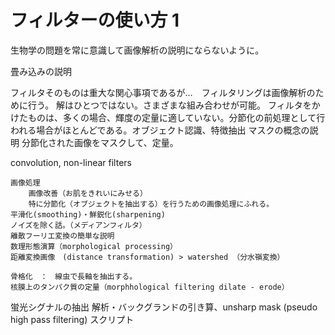 # フィルターの使い方 1

生物学の問題を常に意識して画像解析の説明にならないように。

畳み込みの説明


フィルタそのものは重大な関心事項であるが…　フィルタリングは画像解析のために行う。
解はひとつではない。さまざまな組み合わせが可能。
フィルタをかけたものは、多くの場合、輝度の定量に適していない。分節化の前処理として行われる場合がほとんどである。オブジェクト認識、特徴抽出
マスクの概念の説明
分節化された画像をマスクして、定量。

convolution, non-linear filters

	画像処理
		画像改善（お肌をきれいにみせる）
		特に分節化（オブジェクトを抽出する）を行うための画像処理にふれる。
	平滑化(smoothing)・鮮鋭化(sharpening)
	ノイズを除く話。（メディアンフィルタ）
	離散フーリエ変換の簡単な説明
	数理形態演算（morphological processing）
	距離変換画像　(distance transformation) > watershed （分水嶺変換）
	
	骨格化　：　線虫で長軸を抽出する。
	核膜上のタンパク質の定量（morphhological filtering dilate - erode）
	

蛍光シグナルの抽出
解析・バックグランドの引き算、unsharp mask (pseudo high pass filtering)
スクリプト
